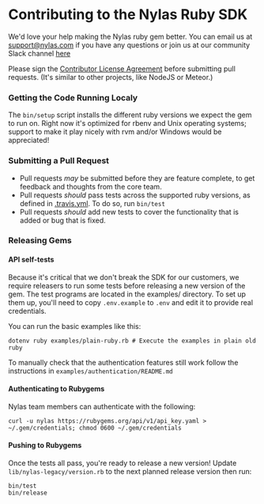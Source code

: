 # Contributing to the Nylas Ruby SDK

We'd love your help making the Nylas ruby gem better. You can email us at [support@nylas.com](mailto:support@nylas.com) if you have any questions or join us at our community Slack channel [here](http://slack-invite.nylas.com)

Please sign the [Contributor License Agreement](https://goo.gl/forms/lKbET6S6iWsGoBbz2) before submitting pull requests. (It's similar to other projects, like NodeJS or Meteor.)

### Getting the Code Running Localy

The `bin/setup` script installs the different ruby versions we expect the gem to run on. Right now it's optimized for rbenv and Unix operating systems; support to make it play nicely with rvm and/or Windows would be appreciated!

### Submitting a Pull Request

* Pull requests *may* be submitted before they are feature complete, to get feedback and thoughts from the core team.
* Pull requests *should* pass tests across the supported ruby versions, as defined in [.travis.yml](./.travis.yml). To do so, run `bin/test`
* Pull requests *should* add new tests to cover the functionality that is added or bug that is fixed.

### Releasing Gems

#### API self-tests

Because it's critical that we don't break the SDK for our customers, we require releasers to run some tests before releasing a new version of the gem. The test programs are located in the examples/ directory. To set up them up, you'll need to copy `.env.example` to `.env` and edit it to provide real credentials.

You can run the basic examples like this:
```shell
dotenv ruby examples/plain-ruby.rb # Execute the examples in plain old ruby
```
To manually check that the authentication features still work follow the instructions in `examples/authentication/README.md`

#### Authenticating to Rubygems

Nylas team members can authenticate with the following:

```
curl -u nylas https://rubygems.org/api/v1/api_key.yaml > ~/.gem/credentials; chmod 0600 ~/.gem/credentials
```

#### Pushing to Rubygems

Once the tests all pass, you're ready to release a new version!
Update `lib/nylas-legacy/version.rb` to the next planned release version then run:

```
bin/test
bin/release
```

